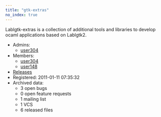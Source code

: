 ```yaml
---
title: "gtk-extras"
no_index: true
---
```


Lablgtk-extras is  a collection of additional tools and libraries to develop ocaml applications based on Lablgtk2.


* Admins:
  * [user304](/users/user304)
* Members:
  * [user304](/users/user304)
  * [user148](/users/user148)
* [Releases](https://download.ocamlcore.org/gtk-extras)
* Registered: 2011-01-11 07:35:32
* Archived data:
  * 3 open bugs
  * 0 open feature requests
  * 1 mailing list
  * 1 VCS
  * 6 released files
